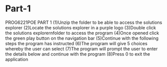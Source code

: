 # Part-1
PROG6221POE PART 1
(1)Unzip the folder to be able to access the solutions explorer
(2)Locate the solutions explorer in a purple logo
(3)Double click the solutions explorernfolder to access the program
(4)Once opened click the green play button on the navigation bar
(5)Continue with the following steps the program has instructed
(6)The program will give 5 choices whereby the user can select
(7)The program will prompt the user to enter the details below and continue with the program
(8)Press 0 to exit the application
